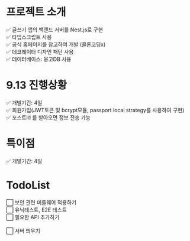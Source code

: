 # 프로젝트 소개 
✅ 글쓰기 앱의 백엔드 서버를 Nest.js로 구현
<br>
✅ 타입스크립트 사용
<br>
✅ 공식 홈페이지를 참고하여 개발 (클론코딩x) 
<br>
✅ 데코레이터 디자인 패턴 사용
<br>
✅ 데이터베이스: 몽고DB 사용 

# 9.13 진행상황
✅ 개발기간: 4일 
<br>
✅ 회원가입(JWT토큰 및 bcrypt모듈, passport local strategy를 사용하여 구현) 
<br>
✅ 포스트id 를 받아오면 정보 전송 가능 

# 특이점
✅ 개발기간: 4일 

# TodoList 
⬜️ 보안 관련 미들웨어 적용하기 
<br>
⬜️ 유닉테스트, E2E 테스트
<br>
⬜️ 필요한 API 추가하기  
<br>
⬜️ 서버 띄우기 

